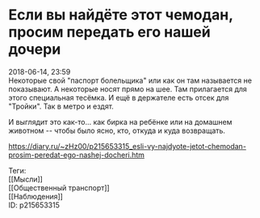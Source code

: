 Если вы найдёте этот чемодан, просим передать его нашей дочери
===============================================================

   
 2018-06-14, 23:59   
  Некоторые свой "паспорт болельщика" или как он там называется не показывают. А некоторые носят прямо на шее. Там прилагается для этого специальная тесёмка. И ещё в держателе есть отсек для "Тройки". Так в метро и ездят.   
   
 И выглядит это как-то... как бирка на ребёнке или на домашнем животном -- чтобы было ясно, кто, откуда и куда возвращать.   
    
 <https://diary.ru/~zHz00/p215653315_esli-vy-najdyote-jetot-chemodan-prosim-peredat-ego-nashej-docheri.htm>   
   
 Теги:   
 [[Мысли]]   
 [[Общественный транспорт]]   
 [[Наблюдения]]   
 ID: p215653315